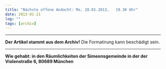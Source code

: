 ```yaml
---
title: "Nächste offene Andacht: Mo, 28.01.2013,   19.30 Uhr"
date: 2013-01-21
log: ""
tags: [archiv]
---
```

<hr><b>Der Artikel stammt aus dem Archiv!</b> Die Formatirung kann beschädigt sein.<hr>
<p><b>Wie gehabt: in den Räumlichkeiten der Simeonsgemeinde in der der Violenstraße 6, 80689 München</b></p>
